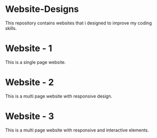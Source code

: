 # Website-Designs
This repository contains websites that i designed to improve my coding skills.


# Website - 1 
This is a single page website.

# Website - 2
This is a multi page website with responsive design.

# Website - 3
This is a multi page website with responsive and interactive elements.
